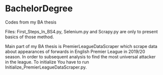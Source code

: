 # BachelorDegree
Codes from my BA thesis

Files: First_Steps_In_BS4.py, Selenium.py and Scrapy.py are only to present basics of those method. 

Main part of my BA thesis is PremierLeagueDataScraper which scrape data about appearances of forwards in English Premier League in 2019/20 season. In order to subsequent analysis to find the most universal attacker in the league. To initialize You have to run Initialize_PremierLeagueDataScraper.py.
